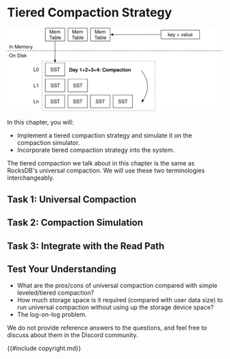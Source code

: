 # Tiered Compaction Strategy

![Chapter Overview](./lsm-tutorial/week2-01-overview.svg)

In this chapter, you will:

* Implement a tiered compaction strategy and simulate it on the compaction simulator.
* Incorporate tiered compaction strategy into the system.

The tiered compaction we talk about in this chapter is the same as RocksDB's universal compaction. We will use these two terminologies interchangeably.

## Task 1: Universal Compaction

## Task 2: Compaction Simulation

## Task 3: Integrate with the Read Path

## Test Your Understanding

* What are the pros/cons of universal compaction compared with simple leveled/tiered compaction?
* How much storage space is it required (compared with user data size) to run universal compaction without using up the storage device space?
* The log-on-log problem.

We do not provide reference answers to the questions, and feel free to discuss about them in the Discord community.

{{#include copyright.md}}
